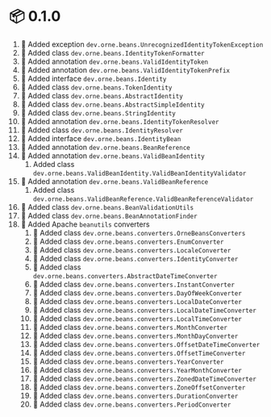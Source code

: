 # :package: 0.1.0

01. :gift: Added exception `dev.orne.beans.UnrecognizedIdentityTokenException`
01. :gift: Added class `dev.orne.beans.IdentityTokenFormatter`
01. :gift: Added annotation `dev.orne.beans.ValidIdentityToken`
01. :gift: Added annotation `dev.orne.beans.ValidIdentityTokenPrefix`
01. :gift: Added interface `dev.orne.beans.Identity`
01. :gift: Added class `dev.orne.beans.TokenIdentity`
01. :gift: Added class `dev.orne.beans.AbstractIdentity`
01. :gift: Added class `dev.orne.beans.AbstractSimpleIdentity`
01. :gift: Added class `dev.orne.beans.StringIdentity`
01. :gift: Added annotation `dev.orne.beans.IdentityTokenResolver`
01. :gift: Added class `dev.orne.beans.IdentityResolver`
01. :gift: Added interface `dev.orne.beans.IdentityBean`
01. :gift: Added annotation `dev.orne.beans.BeanReference`
01. :gift: Added annotation `dev.orne.beans.ValidBeanIdentity`
    01. Added class `dev.orne.beans.ValidBeanIdentity.ValidBeanIdentityValidator`
01. :gift: Added annotation `dev.orne.beans.ValidBeanReference`
    01. Added class `dev.orne.beans.ValidBeanReference.ValidBeanReferenceValidator`
01. :gift: Added class `dev.orne.beans.BeanValidationUtils`
01. :gift: Added class `dev.orne.beans.BeanAnnotationFinder`
01. :gift: Added Apache `beanutils` converters
    01. :gift: Added class `dev.orne.beans.converters.OrneBeansConverters`
    01. :gift: Added class `dev.orne.beans.converters.EnumConverter`
    01. :gift: Added class `dev.orne.beans.converters.LocaleConverter`
    01. :gift: Added class `dev.orne.beans.converters.IdentityConverter`
    01. :gift: Added class `dev.orne.beans.converters.AbstractDateTimeConverter`
    01. :gift: Added class `dev.orne.beans.converters.InstantConverter`
    01. :gift: Added class `dev.orne.beans.converters.DayOfWeekConverter`
    01. :gift: Added class `dev.orne.beans.converters.LocalDateConverter`
    01. :gift: Added class `dev.orne.beans.converters.LocalDateTimeConverter`
    01. :gift: Added class `dev.orne.beans.converters.LocalTimeConverter`
    01. :gift: Added class `dev.orne.beans.converters.MonthConverter`
    01. :gift: Added class `dev.orne.beans.converters.MonthDayConverter`
    01. :gift: Added class `dev.orne.beans.converters.OffsetDateTimeConverter`
    01. :gift: Added class `dev.orne.beans.converters.OffsetTimeConverter`
    01. :gift: Added class `dev.orne.beans.converters.YearConverter`
    01. :gift: Added class `dev.orne.beans.converters.YearMonthConverter`
    01. :gift: Added class `dev.orne.beans.converters.ZonedDateTimeConverter`
    01. :gift: Added class `dev.orne.beans.converters.ZoneOffsetConverter`
    01. :gift: Added class `dev.orne.beans.converters.DurationConverter`
    01. :gift: Added class `dev.orne.beans.converters.PeriodConverter`
